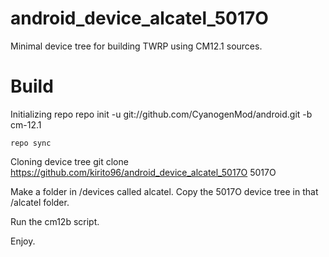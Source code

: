 # android_device_alcatel_5017O

Minimal device tree for building TWRP using CM12.1 sources.

# Build

Initializing repo
    repo init -u git://github.com/CyanogenMod/android.git -b cm-12.1
    
    repo sync

Cloning device tree
    git clone https://github.com/kirito96/android_device_alcatel_5017O 5017O
    
Make a folder in /devices called alcatel. Copy the 5017O device tree in that /alcatel folder.

Run the cm12b script. 

Enjoy.
